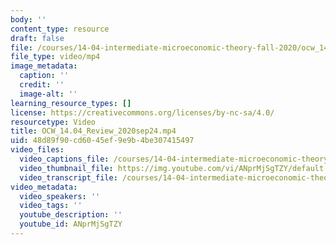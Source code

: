 ```yaml
---
body: ''
content_type: resource
draft: false
file: /courses/14-04-intermediate-microeconomic-theory-fall-2020/ocw_1404_review_2020sep24_360p_16_9.mp4
file_type: video/mp4
image_metadata:
  caption: ''
  credit: ''
  image-alt: ''
learning_resource_types: []
license: https://creativecommons.org/licenses/by-nc-sa/4.0/
resourcetype: Video
title: OCW_14.04_Review_2020sep24.mp4
uid: 48d89f90-cd60-45ef-9e9b-4be307415497
video_files:
  video_captions_file: /courses/14-04-intermediate-microeconomic-theory-fall-2020/11LEn5O9TBgT9T2h2vjiQLKaRYVxGHNWP_transcript.webvtt
  video_thumbnail_file: https://img.youtube.com/vi/ANprMjSgTZY/default.jpg
  video_transcript_file: /courses/14-04-intermediate-microeconomic-theory-fall-2020/11LEn5O9TBgT9T2h2vjiQLKaRYVxGHNWP_transcript.pdf
video_metadata:
  video_speakers: ''
  video_tags: ''
  youtube_description: ''
  youtube_id: ANprMjSgTZY
---
```


